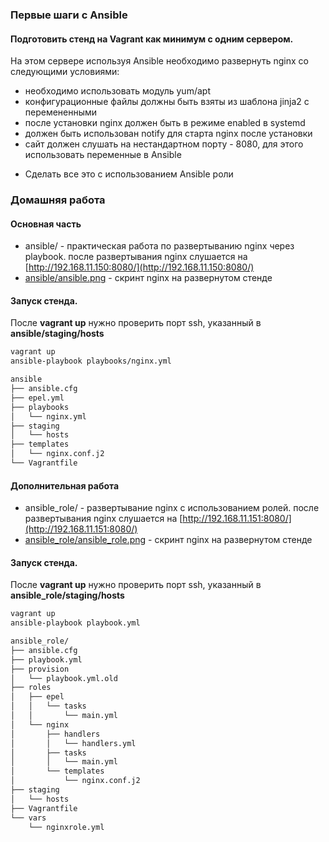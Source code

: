 ### Первые шаги с Ansible
#### Подготовить стенд на Vagrant как минимум с одним сервером.

  На этом сервере используя Ansible необходимо развернуть nginx со следующими условиями:
- необходимо использовать модуль yum/apt
- конфигурационные файлы должны быть взяты из шаблона jinja2 с перемененными
- после установки nginx должен быть в режиме enabled в systemd
- должен быть использован notify для старта nginx после установки
- сайт должен слушать на нестандартном порту - 8080, для этого использовать переменные в Ansible

* Сделать все это с использованием Ansible роли

### Домашняя работа
#### Основная часть

- ansible/  - практическая работа по развертыванию nginx через playbook. после развертывания nginx слушается на [http://192.168.11.150:8080/](http://192.168.11.150:8080/)
- [ansible/ansible.png](https://github.com/alexshangin/otus/blob/master/lesson09/ansible/ansible.png) - скринт nginx на развернутом стенде

#### Запуск стенда.
После **vagrant up** нужно проверить порт ssh, указанный в **ansible/staging/hosts**
```bash
vagrant up
ansible-playbook playbooks/nginx.yml
```

```bash
ansible
├── ansible.cfg
├── epel.yml
├── playbooks
│   └── nginx.yml
├── staging
│   └── hosts
├── templates
│   └── nginx.conf.j2
└── Vagrantfile
```
#### Дополнительная работа

- ansible_role/ - развертывание nginx с использованием ролей. после развертывания nginx слушается на [http://192.168.11.151:8080/](http://192.168.11.151:8080/)
- [ansible_role/ansible_role.png](https://github.com/alexshangin/otus/blob/master/lesson09/ansible/ansible_role.png) - скринт nginx на развернутом стенде

#### Запуск стенда.
После **vagrant up** нужно проверить порт ssh, указанный в **ansible_role/staging/hosts**
```bash
vagrant up
ansible-playbook playbook.yml
```

```bash
ansible_role/
├── ansible.cfg
├── playbook.yml
├── provision
│   └── playbook.yml.old
├── roles
│   ├── epel
│   │   └── tasks
│   │       └── main.yml
│   └── nginx
│       ├── handlers
│       │   └── handlers.yml
│       ├── tasks
│       │   └── main.yml
│       └── templates
│           └── nginx.conf.j2
├── staging
│   └── hosts
├── Vagrantfile
└── vars
    └── nginxrole.yml
```
